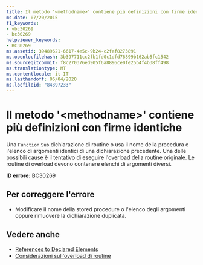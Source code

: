```yaml
---
title: Il metodo '<methodname>' contiene più definizioni con firme identiche
ms.date: 07/20/2015
f1_keywords:
- vbc30269
- bc30269
helpviewer_keywords:
- BC30269
ms.assetid: 39489621-6617-4e5c-9b24-c2faf8273891
ms.openlocfilehash: 3b397711cc2fb1fd0c1dfd76899b162ab5fc1542
ms.sourcegitcommit: f8c270376ed905f6a8896ce0fe25b4f4b38ff498
ms.translationtype: MT
ms.contentlocale: it-IT
ms.lasthandoff: 06/04/2020
ms.locfileid: "84397233"
---
```

# <a name="methodname-has-multiple-definitions-with-identical-signatures"></a>Il metodo '\<methodname>' contiene più definizioni con firme identiche
Una `Function` `Sub` dichiarazione di routine o usa il nome della procedura e l'elenco di argomenti identici di una dichiarazione precedente. Una delle possibili cause è il tentativo di eseguire l'overload della routine originale. Le routine di overload devono contenere elenchi di argomenti diversi.  
  
 **ID errore:** BC30269  
  
## <a name="to-correct-this-error"></a>Per correggere l'errore  
  
- Modificare il nome della stored procedure o l'elenco degli argomenti oppure rimuovere la dichiarazione duplicata.  
  
## <a name="see-also"></a>Vedere anche

- [References to Declared Elements](../../programming-guide/language-features/declared-elements/references-to-declared-elements.md)
- [Considerazioni sull'overload di routine](../../programming-guide/language-features/procedures/considerations-in-overloading-procedures.md)
